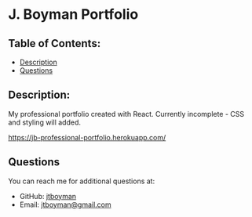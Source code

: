 
  # J. Boyman Portfolio
  

  ## Table of Contents:
  * [Description](#description)
  * [Questions](#questions)
  
  ## Description:
  My professional portfolio created with React. Currently incomplete - CSS and styling will added.
  
 https://jb-professional-portfolio.herokuapp.com/

  ## Questions
  You can reach me for additional questions at:
  * GitHub: [jtboyman](https://github.com/jtboyman)
  * Email: jtboyman@gmail.com
